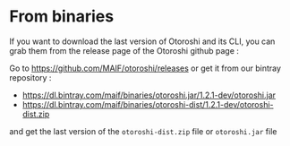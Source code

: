 # From binaries

If you want to download the last version of Otoroshi and its CLI, you can grab them from the release page of the Otoroshi github page :

Go to https://github.com/MAIF/otoroshi/releases or get it from our bintray repository :

* https://dl.bintray.com/maif/binaries/otoroshi.jar/1.2.1-dev/otoroshi.jar
* https://dl.bintray.com/maif/binaries/otoroshi-dist/1.2.1-dev/otoroshi-dist.zip

and get the last version of the `otoroshi-dist.zip` file or `otoroshi.jar` file
